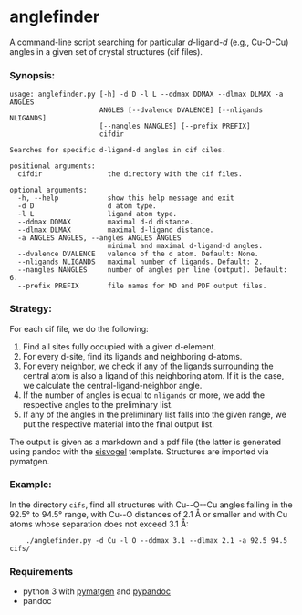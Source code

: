 # anglefinder

A command-line script searching for particular *d*-ligand-*d* (e.g., Cu-O-Cu) angles in a given set of crystal structures (cif files).

### Synopsis:
```
usage: anglefinder.py [-h] -d D -l L --ddmax DDMAX --dlmax DLMAX -a ANGLES
                      ANGLES [--dvalence DVALENCE] [--nligands NLIGANDS]
                      [--nangles NANGLES] [--prefix PREFIX]
                      cifdir

Searches for specific d-ligand-d angles in cif ciles.

positional arguments:
  cifdir                the directory with the cif files.

optional arguments:
  -h, --help            show this help message and exit
  -d D                  d atom type.
  -l L                  ligand atom type.
  --ddmax DDMAX         maximal d-d distance.
  --dlmax DLMAX         maximal d-ligand distance.
  -a ANGLES ANGLES, --angles ANGLES ANGLES
                        minimal and maximal d-ligand-d angles.
  --dvalence DVALENCE   valence of the d atom. Default: None.
  --nligands NLIGANDS   maximal number of ligands. Default: 2.
  --nangles NANGLES     number of angles per line (output). Default: 6.
  --prefix PREFIX       file names for MD and PDF output files.
  ```

### Strategy:
For each cif file, we do the following:

1. Find all sites fully occupied with a given d-element.
2. For every d-site, find its ligands and neighboring d-atoms.
3. For every neighbor, we check if any of the ligands surrounding the central atom is also a ligand of this neighboring atom. If it is the case, we calculate the central-ligand-neighbor angle.
4. If the number of angles is equal to `nligands` or more, we add the respective angles to the preliminary list.
5. If any of the angles in the preliminary list falls into the given range, we put the respective material into the final output list.

The output is given as a markdown and a pdf file (the latter is generated using pandoc with the [eisvogel](https://github.com/Wandmalfarbe/pandoc-latex-template) template. Structures are imported via pymatgen.

### Example:
In the directory `cifs`, find all structures with Cu--O--Cu angles falling in the 92.5° to 94.5° range, with Cu--O distances of 2.1 Å or smaller and with Cu atoms whose separation does not exceed 3.1 Å:

        ./anglefinder.py -d Cu -l O --ddmax 3.1 --dlmax 2.1 -a 92.5 94.5 cifs/

### Requirements
* python 3 with [pymatgen](http://pymatgen.org/) and [pypandoc](https://pypi.org/project/pypandoc/)
* pandoc
